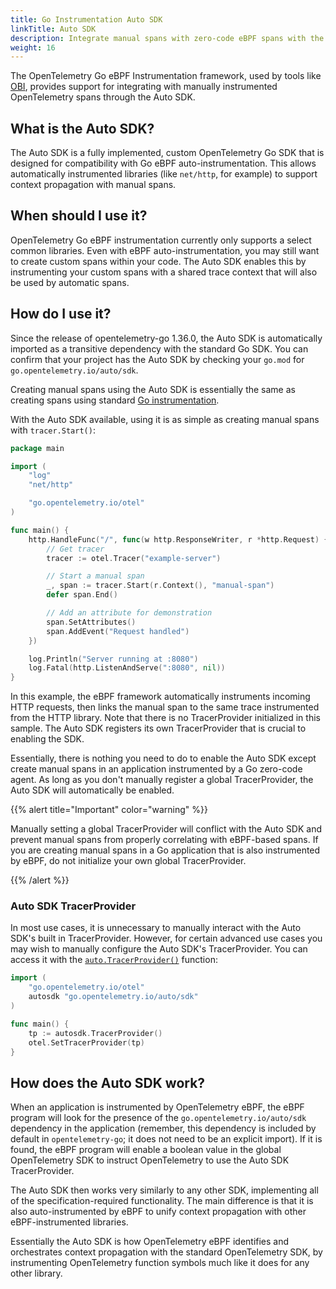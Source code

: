 ```yaml
---
title: Go Instrumentation Auto SDK
linkTitle: Auto SDK
description: Integrate manual spans with zero-code eBPF spans with the Auto SDK.
weight: 16
---
```


The OpenTelemetry Go eBPF Instrumentation framework, used by tools like [OBI](/docs/zero-code/obi),
provides support for integrating with manually instrumented OpenTelemetry spans
through the Auto SDK.

## What is the Auto SDK?

The Auto SDK is a fully implemented, custom OpenTelemetry Go SDK that is designed
for compatibility with Go eBPF auto-instrumentation. This allows automatically
instrumented libraries (like `net/http`, for example) to support context
propagation with manual spans.

## When should I use it?

OpenTelemetry Go eBPF instrumentation currently only supports a select common
libraries. Even with eBPF auto-instrumentation, you may still want to create
custom spans within your code. The Auto SDK enables this by instrumenting your
custom spans with a shared trace context that will also be used by automatic
spans.

## How do I use it?

Since the release of opentelemetry-go 1.36.0, the Auto SDK is automatically
imported as a transitive dependency with the standard Go SDK. You can confirm
that your project has the Auto SDK by checking your `go.mod` for
`go.opentelemetry.io/auto/sdk`.

Creating manual spans using the Auto SDK is essentially the same as creating
spans using standard [Go instrumentation](/docs/languages/go/instrumentation/).

With the Auto SDK available, using it is as simple as creating manual spans with
`tracer.Start()`:

```go
package main

import (
	"log"
	"net/http"

	"go.opentelemetry.io/otel"
)

func main() {
	http.HandleFunc("/", func(w http.ResponseWriter, r *http.Request) {
		// Get tracer
		tracer := otel.Tracer("example-server")

		// Start a manual span
		_, span := tracer.Start(r.Context(), "manual-span")
		defer span.End()

		// Add an attribute for demonstration
		span.SetAttributes()
		span.AddEvent("Request handled")
	})

	log.Println("Server running at :8080")
	log.Fatal(http.ListenAndServe(":8080", nil))
}
```

In this example, the eBPF framework automatically instruments incoming HTTP
requests, then links the manual span to the same trace instrumented from the
HTTP library. Note that there is no TracerProvider initialized in this sample.
The Auto SDK registers its own TracerProvider that is crucial to enabling the
SDK.

Essentially, there is nothing you need to do to enable the Auto SDK except
create manual spans in an application instrumented by a Go zero-code agent. As
long as you don't manually register a global TracerProvider, the Auto SDK will
automatically be enabled.

{{% alert title="Important" color="warning" %}}

Manually setting a global TracerProvider will conflict with the Auto SDK and
prevent manual spans from properly correlating with eBPF-based spans. If you are
creating manual spans in a Go application that is also instrumented by eBPF, do
not initialize your own global TracerProvider.

{{% /alert %}}

### Auto SDK TracerProvider

In most use cases, it is unnecessary to manually interact with the Auto SDK's
built in TracerProvider. However, for certain advanced use cases you may wish to
manually configure the Auto SDK's TracerProvider. You can access it with the
[`auto.TracerProvider()`](https://pkg.go.dev/go.opentelemetry.io/auto/sdk)
function:

```go
import (
	"go.opentelemetry.io/otel"
    autosdk "go.opentelemetry.io/auto/sdk"
)

func main() {
	tp := autosdk.TracerProvider()
	otel.SetTracerProvider(tp)
}
```

## How does the Auto SDK work?

When an application is instrumented by OpenTelemetry eBPF, the eBPF program will
look for the presence of the `go.opentelemetry.io/auto/sdk` dependency in the
application (remember, this dependency is included by default in
`opentelemetry-go`; it does not need to be an explicit import). If it is found,
the eBPF program will enable a boolean value in the global OpenTelemetry SDK to
instruct OpenTelemetry to use the Auto SDK TracerProvider.

The Auto SDK then works very similarly to any other SDK, implementing all of the
specification-required functionality. The main difference is that it is also
auto-instrumented by eBPF to unify context propagation with other
eBPF-instrumented libraries.

Essentially the Auto SDK is how OpenTelemetry eBPF identifies and orchestrates
context propagation with the standard OpenTelemetry SDK, by instrumenting
OpenTelemetry function symbols much like it does for any other library.
